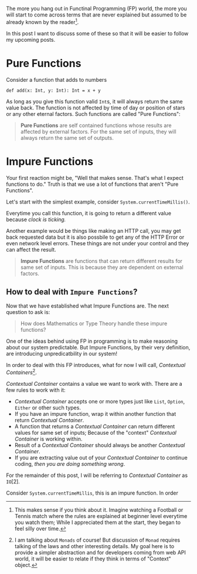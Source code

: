 <!--
.. title: Pure, Impure & (Side) Effects
.. slug: pure-impure-side-effects
.. date: 2020-07-04 00:53:48 UTC+02:00
.. tags: 
.. category: 
.. link: 
.. description: 
.. type: text
-->

The more you hang out in Functinal Programming (FP) world, the more you will start to come across terms that are never explained but assumed to be already known by the reader[^0]. 

In this post I want to discuss some of these so that it will be easier to follow my upcoming posts.

# Pure Functions

Consider a function that adds to numbers

`def add(x: Int, y: Int): Int = x + y`

As long as you give this function valid `Int`s, it will always return the same value back. The function is not affected by time of day or position of stars or any other eternal factors. Such functions are called "Pure Functions":

> **Pure Functions** are self contained functions whose results are affected by external factors. For the same set of inputs, they will always return the same set of outputs.

#  Impure Functions

Your first reaction might be, "Well that makes sense. That's what I expect functions to do." Truth is that we use a lot of functions that aren't "Pure Functions".

Let's start with the simplest example, consider `System.currentTimeMillis()`.

Everytime you call this function, it is going to return a different value because _clock is ticking._

Another example would be things like making an HTTP call, you may get back requested data but it is also possbile to get any of the HTTP Error or even network level errors. These things are not under your control and they can affect the result.

> **Impure Functions** are functions that can return different results for same set of inputs. This is because they are dependent on external factors.

## How to deal with `Impure Functions`?

Now that we have established what Impure Functions are. The next question to ask is:

> How does Mathematics or Type Theory handle these impure functions?

One of the ideas behind using FP in programming is to make reasoning about our system predictable. But Impure Functions, by their very definition, are introducing unpredicatbility in our system!

In order to deal with this FP introduces, what for now I will call, _Contextual Containers_[^1].

_Contextual Container_ contains a value we want to work with. There are a few rules to work with it:

- _Contextual Container_ accepts one or more types just like `List`, `Option`, `Either` or other such types.
- If you have an impure function, wrap it within another function that return _Contextual Container_.
- A function that returns a _Contextual Container_ can return different values for same set of inputs; Because of the "context" _Contextual Container_ is working within.
- Result of a _Contextual Container_ should always be another _Contextual Container_.
- If you are extracting value out of your _Contextual Container_ to continue coding, *then you are doing something wrong*.

For the remainder of this post, I will be referring to _Contextual Container_ as `IO`[2].

Consider `System.currentTimeMillis`, this is an impure function. In order 




[^0]: This makes sense if you think about it. Imagine watching a Football or Tennis match where the rules are explained at beginner level everytime you watch them; While I appreciated them at the start, they began to feel silly over time.

[^1]: I am talking about `Monads` of course! But discussion of `Monad` requires talking of the laws and other interesting details. My goal here is to provide a simpler abstraction and for developers coming from web API world, it will be easier to relate if they think in terms of "Context" object.

[^2]: I will also be covering `Cats Effect IO` later in this chapter. But until then, `IO` should be translated as _Contextual Container_.